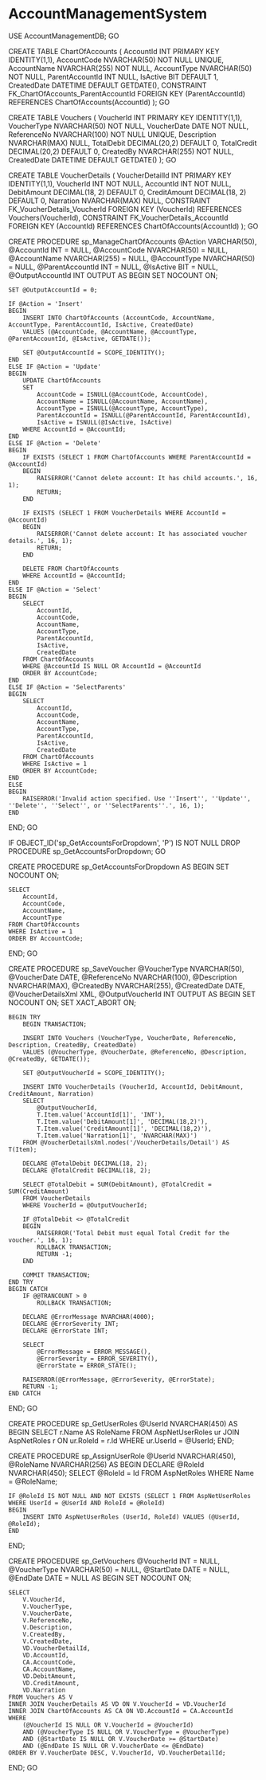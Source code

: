 # AccountManagementSystem

USE AccountManagementDB;
GO

CREATE TABLE ChartOfAccounts (
    AccountId INT PRIMARY KEY IDENTITY(1,1),
    AccountCode NVARCHAR(50) NOT NULL UNIQUE,
    AccountName NVARCHAR(255) NOT NULL,
    AccountType NVARCHAR(50) NOT NULL,
    ParentAccountId INT NULL,
    IsActive BIT DEFAULT 1,
    CreatedDate DATETIME DEFAULT GETDATE(),
    CONSTRAINT FK_ChartOfAccounts_ParentAccountId FOREIGN KEY (ParentAccountId) REFERENCES ChartOfAccounts(AccountId)
);
GO

CREATE TABLE Vouchers (
    VoucherId INT PRIMARY KEY IDENTITY(1,1),
    VoucherType NVARCHAR(50) NOT NULL,
    VoucherDate DATE NOT NULL,
    ReferenceNo NVARCHAR(100) NOT NULL UNIQUE,
    Description NVARCHAR(MAX) NULL,
	TotalDebit DECIMAL(20,2) DEFAULT 0,
    TotalCredit DECIMAL(20,2) DEFAULT 0,
    CreatedBy NVARCHAR(255) NOT NULL,
    CreatedDate DATETIME DEFAULT GETDATE()
);
GO

CREATE TABLE VoucherDetails (
    VoucherDetailId INT PRIMARY KEY IDENTITY(1,1),
    VoucherId INT NOT NULL,
    AccountId INT NOT NULL,
    DebitAmount DECIMAL(18, 2) DEFAULT 0,
    CreditAmount DECIMAL(18, 2) DEFAULT 0,
    Narration NVARCHAR(MAX) NULL,
    CONSTRAINT FK_VoucherDetails_VoucherId FOREIGN KEY (VoucherId) REFERENCES Vouchers(VoucherId),
    CONSTRAINT FK_VoucherDetails_AccountId FOREIGN KEY (AccountId) REFERENCES ChartOfAccounts(AccountId)
);
GO

CREATE PROCEDURE sp_ManageChartOfAccounts
    @Action VARCHAR(50),
    @AccountId INT = NULL,
    @AccountCode NVARCHAR(50) = NULL,
    @AccountName NVARCHAR(255) = NULL,
    @AccountType NVARCHAR(50) = NULL,
    @ParentAccountId INT = NULL,
    @IsActive BIT = NULL,
    @OutputAccountId INT OUTPUT
AS
BEGIN
    SET NOCOUNT ON;

    SET @OutputAccountId = 0;

    IF @Action = 'Insert'
    BEGIN
        INSERT INTO ChartOfAccounts (AccountCode, AccountName, AccountType, ParentAccountId, IsActive, CreatedDate)
        VALUES (@AccountCode, @AccountName, @AccountType, @ParentAccountId, @IsActive, GETDATE());

        SET @OutputAccountId = SCOPE_IDENTITY();
    END
    ELSE IF @Action = 'Update'
    BEGIN
        UPDATE ChartOfAccounts
        SET
            AccountCode = ISNULL(@AccountCode, AccountCode),
            AccountName = ISNULL(@AccountName, AccountName),
            AccountType = ISNULL(@AccountType, AccountType),
            ParentAccountId = ISNULL(@ParentAccountId, ParentAccountId),
            IsActive = ISNULL(@IsActive, IsActive)
        WHERE AccountId = @AccountId;
    END
    ELSE IF @Action = 'Delete'
    BEGIN
        IF EXISTS (SELECT 1 FROM ChartOfAccounts WHERE ParentAccountId = @AccountId)
        BEGIN
            RAISERROR('Cannot delete account: It has child accounts.', 16, 1);
            RETURN;
        END

        IF EXISTS (SELECT 1 FROM VoucherDetails WHERE AccountId = @AccountId)
        BEGIN
            RAISERROR('Cannot delete account: It has associated voucher details.', 16, 1);
            RETURN;
        END

        DELETE FROM ChartOfAccounts
        WHERE AccountId = @AccountId;
    END
    ELSE IF @Action = 'Select'
    BEGIN
        SELECT
            AccountId,
            AccountCode,
            AccountName,
            AccountType,
            ParentAccountId,
            IsActive,
            CreatedDate
        FROM ChartOfAccounts
        WHERE @AccountId IS NULL OR AccountId = @AccountId
        ORDER BY AccountCode;
    END
    ELSE IF @Action = 'SelectParents'
    BEGIN
        SELECT
            AccountId,
            AccountCode,
            AccountName,
            AccountType,
            ParentAccountId,
            IsActive,
            CreatedDate
        FROM ChartOfAccounts
        WHERE IsActive = 1 
        ORDER BY AccountCode;
    END
    ELSE
    BEGIN
        RAISERROR('Invalid action specified. Use ''Insert'', ''Update'', ''Delete'', ''Select'', or ''SelectParents''.', 16, 1);
    END
END;
GO

IF OBJECT_ID('sp_GetAccountsForDropdown', 'P') IS NOT NULL
    DROP PROCEDURE sp_GetAccountsForDropdown;
GO

CREATE PROCEDURE sp_GetAccountsForDropdown
AS
BEGIN
    SET NOCOUNT ON;

    SELECT
        AccountId,
        AccountCode,
        AccountName,
        AccountType
    FROM ChartOfAccounts
    WHERE IsActive = 1
    ORDER BY AccountCode;
END;
GO


CREATE PROCEDURE sp_SaveVoucher
    @VoucherType NVARCHAR(50),
    @VoucherDate DATE,
    @ReferenceNo NVARCHAR(100),
    @Description NVARCHAR(MAX),
    @CreatedBy NVARCHAR(255),
	@CreatedDate DATE,
    @VoucherDetailsXml XML,
    @OutputVoucherId INT OUTPUT
AS
BEGIN
    SET NOCOUNT ON;
    SET XACT_ABORT ON; 

    BEGIN TRY
        BEGIN TRANSACTION;

        INSERT INTO Vouchers (VoucherType, VoucherDate, ReferenceNo, Description, CreatedBy, CreatedDate)
        VALUES (@VoucherType, @VoucherDate, @ReferenceNo, @Description, @CreatedBy, GETDATE());

        SET @OutputVoucherId = SCOPE_IDENTITY();

        INSERT INTO VoucherDetails (VoucherId, AccountId, DebitAmount, CreditAmount, Narration)
        SELECT
            @OutputVoucherId,
            T.Item.value('AccountId[1]', 'INT'),
            T.Item.value('DebitAmount[1]', 'DECIMAL(18,2)'),
            T.Item.value('CreditAmount[1]', 'DECIMAL(18,2)'),
            T.Item.value('Narration[1]', 'NVARCHAR(MAX)')
        FROM @VoucherDetailsXml.nodes('/VoucherDetails/Detail') AS T(Item);

        DECLARE @TotalDebit DECIMAL(18, 2);
        DECLARE @TotalCredit DECIMAL(18, 2);

        SELECT @TotalDebit = SUM(DebitAmount), @TotalCredit = SUM(CreditAmount)
        FROM VoucherDetails
        WHERE VoucherId = @OutputVoucherId;

        IF @TotalDebit <> @TotalCredit
        BEGIN
            RAISERROR('Total Debit must equal Total Credit for the voucher.', 16, 1);
            ROLLBACK TRANSACTION;
            RETURN -1;
        END

        COMMIT TRANSACTION;
    END TRY
    BEGIN CATCH
        IF @@TRANCOUNT > 0
            ROLLBACK TRANSACTION;

        DECLARE @ErrorMessage NVARCHAR(4000);
        DECLARE @ErrorSeverity INT;
        DECLARE @ErrorState INT;

        SELECT
            @ErrorMessage = ERROR_MESSAGE(),
            @ErrorSeverity = ERROR_SEVERITY(),
            @ErrorState = ERROR_STATE();

        RAISERROR(@ErrorMessage, @ErrorSeverity, @ErrorState);
        RETURN -1;
    END CATCH
END;
GO

CREATE PROCEDURE sp_GetUserRoles
    @UserId NVARCHAR(450)
AS
BEGIN
    SELECT r.Name AS RoleName
    FROM AspNetUserRoles ur
    JOIN AspNetRoles r ON ur.RoleId = r.Id
    WHERE ur.UserId = @UserId;
END;

CREATE PROCEDURE sp_AssignUserRole
    @UserId NVARCHAR(450),
    @RoleName NVARCHAR(256)
AS
BEGIN
    DECLARE @RoleId NVARCHAR(450);
    SELECT @RoleId = Id FROM AspNetRoles WHERE Name = @RoleName;

    IF @RoleId IS NOT NULL AND NOT EXISTS (SELECT 1 FROM AspNetUserRoles WHERE UserId = @UserId AND RoleId = @RoleId)
    BEGIN
        INSERT INTO AspNetUserRoles (UserId, RoleId) VALUES (@UserId, @RoleId);
    END
END;

CREATE PROCEDURE sp_GetVouchers
    @VoucherId INT = NULL,
    @VoucherType NVARCHAR(50) = NULL,
    @StartDate DATE = NULL,
    @EndDate DATE = NULL
AS
BEGIN
    SET NOCOUNT ON;

    SELECT
        V.VoucherId,
        V.VoucherType,
        V.VoucherDate,
        V.ReferenceNo,
        V.Description,
        V.CreatedBy,
        V.CreatedDate,
        VD.VoucherDetailId,
        VD.AccountId,
        CA.AccountCode,
        CA.AccountName,
        VD.DebitAmount,
        VD.CreditAmount,
        VD.Narration
    FROM Vouchers AS V
    INNER JOIN VoucherDetails AS VD ON V.VoucherId = VD.VoucherId
    INNER JOIN ChartOfAccounts AS CA ON VD.AccountId = CA.AccountId
    WHERE
        (@VoucherId IS NULL OR V.VoucherId = @VoucherId)
        AND (@VoucherType IS NULL OR V.VoucherType = @VoucherType)
        AND (@StartDate IS NULL OR V.VoucherDate >= @StartDate)
        AND (@EndDate IS NULL OR V.VoucherDate <= @EndDate)
    ORDER BY V.VoucherDate DESC, V.VoucherId, VD.VoucherDetailId;
END;
GO
